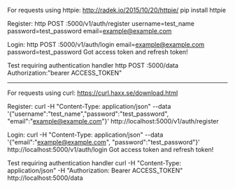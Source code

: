 For requests using httpie: http://radek.io/2015/10/20/httpie/
pip install httpie

Register:
http POST :5000/v1/auth/register username=test_name password=test_password email=example@example.com

Login:
http POST :5000/v1/auth/login email=example@example.com password=test_password
Got access token and refresh token!

Test requiring authentication handler
http POST :5000/data Authorization:"bearer ACCESS_TOKEN"

------------------------------------------------------------------------------------------------------------------------

For requests using curl: https://curl.haxx.se/download.html

Register:
curl -H "Content-Type: application/json" --data '{"username":"test_name","password":"test_password", "email":"example@example.com"}' http://localhost:5000/v1/auth/register

Login:
curl -H "Content-Type: application/json" --data '{"email":"example@example.com", "password":"test_password"}' http://localhost:5000/v1/auth/login
Got access token and refresh token!

Test requiring authentication handler
curl -H "Content-Type: application/json" -H "Authorization: Bearer ACCESS_TOKEN" http://localhost:5000/data

